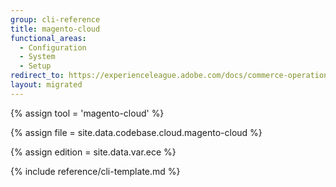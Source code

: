 ```yaml
---
group: cli-reference
title: magento-cloud
functional_areas:
  - Configuration
  - System
  - Setup
redirect_to: https://experienceleague.adobe.com/docs/commerce-operations/reference/commerce.html
layout: migrated
---
```

<!-- All the assigned and captured content is used in the included template -->
{% assign tool = 'magento-cloud' %}

{% assign file = site.data.codebase.cloud.magento-cloud %}

{% assign edition = site.data.var.ece %}

<!-- The template to render with above values -->
{% include reference/cli-template.md %}
